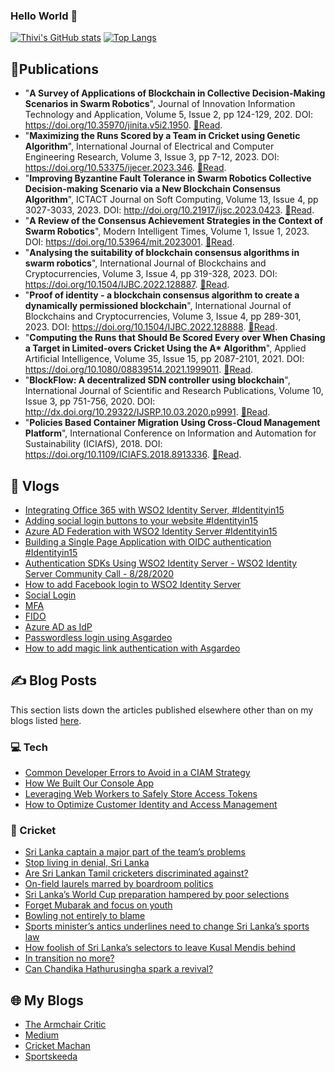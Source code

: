 ### Hello World 👋

[![Thivi's GitHub stats](https://github-readme-stats.vercel.app/api?username=thivi&count_private=true&show_icons=true&line_height=40&theme=transparent&text_color=2982ff&icon_color=2982ff)](https://github.com/thivi/thivi/) 
[![Top Langs](https://github-readme-stats.vercel.app/api/top-langs/?username=thivi&langs_count=5&exclude_repo=swarm-robotics-blockchain&theme=transparent&text_color=2982ff&icon_color=2982ff)](https://github.com/thivi/thivi/)

## 🔬Publications
- "**A Survey of Applications of Blockchain in Collective Decision-Making Scenarios in Swarm Robotics**", Journal of Innovation Information Technology and Application, Volume 5, Issue 2, pp 124-129, 202. DOI: https://doi.org/10.35970/jinita.v5i2.1950. [🔗Read](https://ejournal.pnc.ac.id/index.php/jinita/article/view/1950).
- "**Maximizing the Runs Scored by a Team in Cricket using Genetic Algorithm**",  International Journal of Electrical and Computer Engineering Research, Volume 3, Issue 3, pp 7-12, 2023. DOI: https://doi.org/10.53375/ijecer.2023.346.
 [🔗Read](https://ijecer.org/ijecer/article/view/346).
- "**Improving Byzantine Fault Tolerance in Swarm Robotics Collective Decision-making Scenario via a New Blockchain Consensus Algorithm**", ICTACT Journal on Soft Computing, Volume 13, Issue 4, pp 3027-3033, 2023. DOI: http://doi.org/10.21917/ijsc.2023.0423.
  [🔗Read](https://ictactjournals.in/ArticleDetails.aspx?id=13687).
- "**A Review of the Consensus Achievement Strategies in the Context of Swarm Robotics**", Modern Intelligent Times, Volume 1, Issue 1, 2023. DOI: https://doi.org/10.53964/mit.2023001.
  [🔗Read](https://www.innovationforever.com/article.MIT20230002).
- "**Analysing the suitability of blockchain consensus algorithms in swarm robotics**", International Journal of Blockchains and Cryptocurrencies, Volume 3, Issue 4, pp 319-328, 2023. DOI: https://doi.org/10.1504/IJBC.2022.128887. [🔗Read](https://www.inderscienceonline.com/doi/abs/10.1504/IJBC.2022.128887).
- "**Proof of identity - a blockchain consensus algorithm to create a dynamically permissioned blockchain**", International Journal of Blockchains and Cryptocurrencies, Volume 3, Issue 4, pp 289-301, 2023. DOI: https://doi.org/10.1504/IJBC.2022.128888. [🔗Read](https://www.inderscienceonline.com/doi/abs/10.1504/IJBC.2022.128888).
- "**Computing the Runs that Should Be Scored Every over When Chasing a Target in Limited-overs Cricket Using the A\* Algorithm**", Applied Artificial Intelligence, Volume 35, Issue 15, pp 2087-2101, 2021. DOI: https://doi.org/10.1080/08839514.2021.1999011. [🔗Read](https://www.tandfonline.com/doi/full/10.1080/08839514.2021.1999011).
- "**BlockFlow: A decentralized SDN controller using blockchain**", International Journal of Scientific and Research Publications, Volume 10, Issue 3, pp 751-756, 2020. DOI: http://dx.doi.org/10.29322/IJSRP.10.03.2020.p9991. [🔗Read](http://www.ijsrp.org/research-paper-0320.php?rp=P999830).
- "**Policies Based Container Migration Using Cross-Cloud Management Platform**", International Conference on Information and Automation for Sustainability (ICIAfS), 2018. DOI: https://doi.org/10.1109/ICIAFS.2018.8913336. [🔗Read](https://ieeexplore.ieee.org/document/8913336).
## :movie_camera: Vlogs
- [Integrating Office 365 with WSO2 Identity Server, #Identityin15](https://www.youtube.com/watch?v=Czxf1o0wp_Y)
- [Adding social login buttons to your website #Identityin15](https://www.youtube.com/watch?v=vsBTweSjVRE)
- [Azure AD Federation with WSO2 Identity Server #Identityin15](https://www.youtube.com/watch?v=ycIplHrB6a4)
- [Building a Single Page Application with OIDC authentication #Identityin15](https://www.youtube.com/watch?v=HPneV0xpm8U)
- [Authentication SDKs Using WSO2 Identity Server - WSO2 Identity Server Community Call - 8/28/2020](https://youtu.be/hM2FBgKCi0s?t=1744)
- [How to add Facebook login to WSO2 Identity Server](https://www.youtube.com/watch?v=7nZr2NOUDik)
- [Social Login](https://youtu.be/v7AQpkLFq_A)
- [MFA](https://youtu.be/i_p0nYtguEs)
- [FIDO](https://youtu.be/5d-wV6ufBXY)
- [Azure AD as IdP](https://youtu.be/CcrfMKLQq94)
- [Passwordless login using Asgardeo](https://youtu.be/Aq1mDC0d5Bc)
- [How to add magic link authentication with Asgardeo](https://www.youtube.com/watch?v=Z8s-yxujoYU)

## ✍️ Blog Posts
This section lists down the articles published elsewhere other than on my blogs listed [here](#-my-blogs).
### 💻 Tech
- [Common Developer Errors to Avoid in a CIAM Strategy](https://wso2.com/blogs/thesource/common-developer-errors-to-avoid-in-a-ciam-strategy/)
- [How We Built Our Console App](https://wso2.com/blogs/thesource/how-we-built-our-console-app/)
- [Leveraging Web Workers to Safely Store Access Tokens](https://thenewstack.io/leveraging-web-workers-to-safely-store-access-tokens/)
- [How to Optimize Customer Identity and Access Management](https://thenewstack.io/how-to-optimize-customer-identity-and-access-management/)

### 🏏 Cricket 

- [Sri Lanka captain a major part of the team’s problems](https://www.islandcricket.lk/editorial/sri-lanka-captain-a-major-part-of-the-teams-problems/)
- [Stop living in denial, Sri Lanka](https://www.islandcricket.lk/editorial/stop-living-in-denial-sri-lanka/)
- [Are Sri Lankan Tamil cricketers discriminated against?](https://www.islandcricket.lk/editorial/are-sri-lankan-tamil-cricketers-discriminated-against/)
- [On-field laurels marred by boardroom politics](https://www.islandcricket.lk/sri_lanka_cricket_ne/on-field-laurels-marred-by-boardroom-politics/)
- [Sri Lanka’s World Cup preparation hampered by poor selections](https://www.islandcricket.lk/editorial/sri-lankas-world-cup-preparation-hampered-by-poor-selections/)
- [Forget Mubarak and focus on youth](https://www.islandcricket.lk/editorial/forget-mubarak-and-focus-on-youth/)
- [Bowling not entirely to blame](https://www.islandcricket.lk/editorial/bowling-not-entirely-to-blame/)
- [Sports minister’s antics underlines need to change Sri Lanka’s sports law](https://www.islandcricket.lk/editorial/sports-ministers-antics-underlines-need-to-change-sri-lankas-sports-law/)
- [How foolish of Sri Lanka’s selectors to leave Kusal Mendis behind](https://www.islandcricket.lk/editorial/how-foolish-of-sri-lankas-selectors-to-leave-kusal-mendis-behind/)
- [In transition no more?](https://www.islandcricket.lk/editorial/in-transition-no-more/)
- [Can Chandika Hathurusingha spark a revival?](https://www.islandcricket.lk/editorial/can-chandika-hathurusingha-spark-a-revival/)


## 🌐 My Blogs
- [The Armchair Critic](https://www.thearmchaircritic.org)
- [Medium](https://thivi.medium.com)
- [Cricket Machan](https://www.cricketmachan.com)
- [Sportskeeda](https://www.sportskeeda.com/profile/theviyanthan-krishnamohan)



